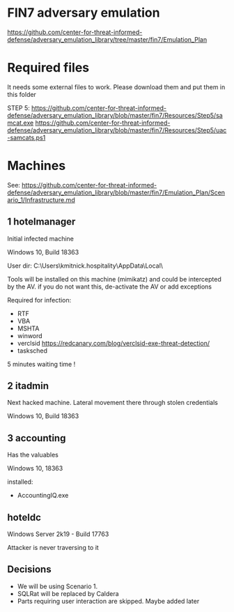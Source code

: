 # FIN7 adversary emulation

https://github.com/center-for-threat-informed-defense/adversary_emulation_library/tree/master/fin7/Emulation_Plan

# Required files

It needs some external files to work. Please download them and put them in this folder

STEP 5:
https://github.com/center-for-threat-informed-defense/adversary_emulation_library/blob/master/fin7/Resources/Step5/samcat.exe
https://github.com/center-for-threat-informed-defense/adversary_emulation_library/blob/master/fin7/Resources/Step5/uac-samcats.ps1

# Machines

See: https://github.com/center-for-threat-informed-defense/adversary_emulation_library/blob/master/fin7/Emulation_Plan/Scenario_1/Infrastructure.md

## 1 hotelmanager

Initial infected machine

Windows 10, Build 18363

User dir: C:\Users\kmitnick.hospitality\AppData\Local\

Tools will be installed on this machine (mimikatz) and could be intercepted by the AV. if you do not want this, de-activate the AV or add exceptions

Required for infection:

* RTF
* VBA
* MSHTA
* winword
* verclsid https://redcanary.com/blog/verclsid-exe-threat-detection/
* tasksched

5 minutes waiting time !

## 2 itadmin

Next hacked machine. Lateral movement there through stolen credentials

Windows 10, Build 18363

## 3 accounting

Has the valuables

Windows 10, 18363

installed:
* AccountingIQ.exe


## hoteldc

Windows Server 2k19 - Build 17763

Attacker is never traversing to it

## Decisions

* We will be using Scenario 1.
* SQLRat will be replaced by Caldera
* Parts requiring user interaction are skipped. Maybe added later
